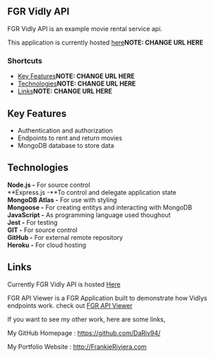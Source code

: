 
## FGR Vidly API

FGR Vidly API is an example movie rental service api.

This application is currently hosted [here](https://boiling-meadow-22539.herokuapp.com/)**NOTE: CHANGE URL HERE**

### Shortcuts
* [Key Features](https://github.com/DaRiv94/FGR-API-Viewer#Key-Features)**NOTE: CHANGE URL HERE**
* [Technologies](https://github.com/DaRiv94/FGR-API-Viewer#Technologies)**NOTE: CHANGE URL HERE**
* [Links](https://github.com/DaRiv94/FGR-API-Viewer#Links)**NOTE: CHANGE URL HERE**

## Key Features

* Authentication and authorization
* Endpoints to rent and return movies
* MongoDB database to store data





## Technologies

**Node.js -** For source control<br>
**Express.js -**To control and delegate application state<br>
**MongoDB Atlas -** For use with styling<br>
**Mongoose -** For creating entitys and interacting with MongoDB<br>
**JavaScript -** As programming language used thoughout<br>
**Jest -** For testing<br>
**GIT -** For source control<br>
**GitHub -** For external remote repository<br>
**Heroku -** For cloud hosting<br>

## Links

Currently FGR Vidly API is hosted [Here](https://boiling-meadow-22539.herokuapp.com/)

FGR API Viewer is a FGR Application built to demonstrate how Vidlys endpoints work. check out [FGR API Viewer](https://fgr-api-viewer.surge.sh/)

If you want to see my other work, here are some links,

My GitHub Homepage : https://github.com/DaRiv94/

My Portfolio Website : http://FrankieRiviera.com